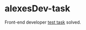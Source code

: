 # alexesDev-task
Front-end developer [test task](https://gist.github.com/alexesDev/e3837b8d5ba875de0d88#file-task-md) solved.
